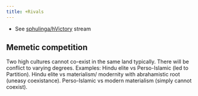 ```yaml
---
title: +Rivals
---
```


- See [sphulinga/hVictory](https://sphulinga.wordpress.com/category/twitter/hVictory/) stream

## Memetic competition
Two high cultures cannot co-exist in the same land typically. There will be conflict to varying degrees. Examples: Hindu elite vs Perso-Islamic (led to Partition). Hindu elite vs materialism/ modernity with abrahamistic root (uneasy coexistance). Perso-Islamic vs modern materialism (simply cannot coexist).

